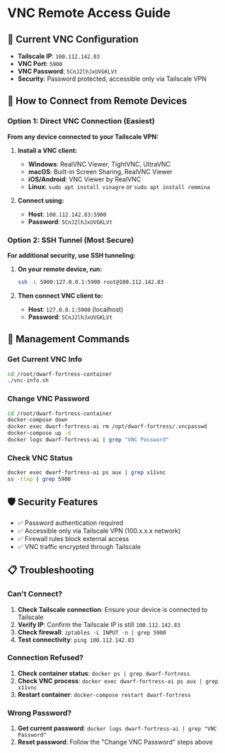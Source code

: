 # VNC Remote Access Guide

## 🔐 Current VNC Configuration
- **Tailscale IP**: `100.112.142.83`
- **VNC Port**: `5900`
- **VNC Password**: `5CnJ2lhJxUVGKLVt`
- **Security**: Password protected, accessible only via Tailscale VPN

## 📱 How to Connect from Remote Devices

### Option 1: Direct VNC Connection (Easiest)
**From any device connected to your Tailscale VPN:**

1. **Install a VNC client:**
   - **Windows**: RealVNC Viewer, TightVNC, UltraVNC
   - **macOS**: Built-in Screen Sharing, RealVNC Viewer
   - **iOS/Android**: VNC Viewer by RealVNC
   - **Linux**: `sudo apt install vinagre` or `sudo apt install remmina`

2. **Connect using:**
   - **Host**: `100.112.142.83:5900`
   - **Password**: `5CnJ2lhJxUVGKLVt`

### Option 2: SSH Tunnel (Most Secure)
**For additional security, use SSH tunneling:**

1. **On your remote device, run:**
   ```bash
   ssh -L 5900:127.0.0.1:5900 root@100.112.142.83
   ```

2. **Then connect VNC client to:**
   - **Host**: `127.0.0.1:5900` (localhost)
   - **Password**: `5CnJ2lhJxUVGKLVt`

## 🔧 Management Commands

### Get Current VNC Info
```bash
cd /root/dwarf-fortress-container
./vnc-info.sh
```

### Change VNC Password
```bash
cd /root/dwarf-fortress-container
docker-compose down
docker exec dwarf-fortress-ai rm /opt/dwarf-fortress/.vncpasswd
docker-compose up -d
docker logs dwarf-fortress-ai | grep "VNC Password"
```

### Check VNC Status
```bash
docker exec dwarf-fortress-ai ps aux | grep x11vnc
ss -tlnp | grep 5900
```

## 🛡️ Security Features
- ✅ Password authentication required
- ✅ Accessible only via Tailscale VPN (100.x.x.x network)
- ✅ Firewall rules block external access
- ✅ VNC traffic encrypted through Tailscale

## 📋 Troubleshooting

### Can't Connect?
1. **Check Tailscale connection**: Ensure your device is connected to Tailscale
2. **Verify IP**: Confirm the Tailscale IP is still `100.112.142.83`
3. **Check firewall**: `iptables -L INPUT -n | grep 5900`
4. **Test connectivity**: `ping 100.112.142.83`

### Connection Refused?
1. **Check container status**: `docker ps | grep dwarf-fortress`
2. **Check VNC process**: `docker exec dwarf-fortress-ai ps aux | grep x11vnc`
3. **Restart container**: `docker-compose restart dwarf-fortress`

### Wrong Password?
1. **Get current password**: `docker logs dwarf-fortress-ai | grep "VNC Password"`
2. **Reset password**: Follow the "Change VNC Password" steps above